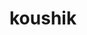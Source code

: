# koushik
<html>
  <body>
      <script type='text/javascript' id='susi-bot-script' data-userid='27d1546c26c1dda092c708762e72aa41' data-group='Knowledge' data-language='en' data-skill='koushik' src='https://susi.ai/susi-chatbot.js'></script>
    </BODY>
  </html>
